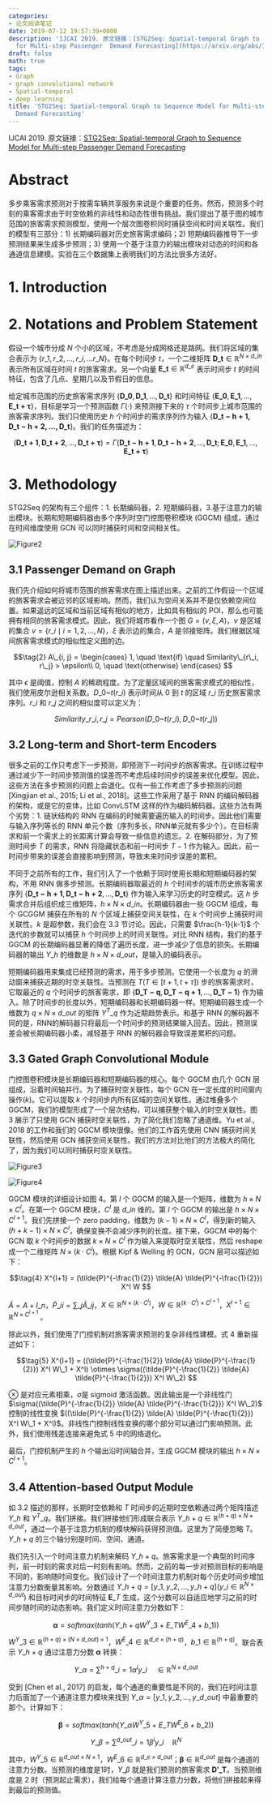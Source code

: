 ```yaml
---
categories:
- 论文阅读笔记
date: 2019-07-12 19:57:39+0000
description: 'IJCAI 2019. 原文链接：[STG2Seq: Spatial-temporal Graph to Sequence Model
  for Multi-step Passenger  Demand Forecasting](https://arxiv.org/abs/1905.10069.pdf)'
draft: false
math: true
tags:
- Graph
- graph convolutional network
- Spatial-temporal
- deep learning
title: 'STG2Seq: Spatial-temporal Graph to Sequence Model for Multi-step Passenger
  Demand Forecasting'
---
```

IJCAI 2019. 原文链接：[STG2Seq: Spatial-temporal Graph to Sequence Model for Multi-step Passenger
  Demand Forecasting](https://arxiv.org/abs/1905.10069.pdf)
<!--more-->

# Abstract

多步乘客需求预测对于按需车辆共享服务来说是个重要的任务。然而，预测多个时刻的乘客需求由于时空依赖的非线性和动态性很有挑战。我们提出了基于图的城市范围的旅客需求预测模型，使用一个层次图卷积同时捕获空间和时间关联性。我们的模型有三部分：1) 长期编码器对历史旅客需求编码；2) 短期编码器推导下一步预测结果来生成多步预测；3) 使用一个基于注意力的输出模块对动态的时间和各通道信息建模。实验在三个数据集上表明我们的方法比很多方法好。

# 1. Introduction

# 2. Notations and Problem Statement

假设一个城市分成 $N$ 个小的区域，不考虑是分成网格还是路网。我们将区域的集合表示为 $\lbrace r\_1, r\_2, \dots, r\_i, \dots r\_N \rbrace$。在每个时间步 $t$，一个二维矩阵 $\boldsymbol{D\_t} \in \mathbb{R}^{N \times d\_{in}}$ 表示所有区域在时间 $t$ 的旅客需求。另一个向量 $\boldsymbol{E\_t} \in \mathbb{R}^{d\_e}$ 表示时间步 $t$ 的时间特征，包含了几点、星期几以及节假日的信息。

给定城市范围的历史旅客需求序列 $\lbrace \bm{D\_0}, \bm{D\_1}, \dots, \bm{D\_t} \rbrace$ 和时间特征 $\lbrace \bm{E\_0}, \bm{E\_1}, \dots, \bm{E\_{t+\tau}} \rbrace$，目标是学习一个预测函数 $\Gamma(\cdot)$ 来预测接下来的 $\tau$ 个时间步上城市范围的旅客需求序列。我们只使用历史 $h$ 个时间步的需求序列作为输入 $\lbrace \bm{D\_{t-h+1}, \bm{D\_{t-h+2}}, \dots, \bm{D\_t}} \rbrace$。我们的任务描述为：

$$\tag{1}
(\bm{D\_{t+1}}, \bm{D\_{t+2}}, \dots, \bm{D\_{t+\tau}}) = \Gamma(\bm{D\_{t-h+1}}, \bm{D\_{t-h+2}}, \dots, \bm{D\_t}; \bm{E\_0}, \bm{E\_1}, \dots, \bm{E\_{t+\tau}})
$$

# 3. Methodology

STG2Seq 的架构有三个组件：1. 长期编码器，2. 短期编码器，3.基于注意力的输出模块。长期和短期编码器由多个序列时空门控图卷积模块 (GGCM) 组成，通过在时间维度使用 GCN 可以同时捕获时间和空间相关性。

![Figure2](/images/stg2seq-spatial-temporal-graph-to-sequence-model-for-multi-step-passenger-demand-forecasting/Fig2.JPG)

## 3.1 Passenger Demand on Graph

我们先介绍如何将城市范围的旅客需求在图上描述出来。之前的工作假设一个区域的旅客需求会被近邻的区域影响。然而，我们认为空间关系并不是仅依赖空间位置。如果遥远的区域和当前区域有相似的地方，比如具有相似的 POI，那么也可能拥有相同的旅客需求模式。因此，我们将城市看作一个图 $G = (v, \xi, A)$，$v$ 是区域的集合 $v = \lbrace r\_i \mid i=1,2,\dots,N \rbrace$，$\xi$ 表示边的集合，$A$ 是邻接矩阵。我们根据区域间旅客需求模式的相似性定义图的边。

$$\tag{2}
A\_{i, j} = \begin{cases}
1, \quad \text{if} \quad Similarity\_{r\_i, r\_j} > \epsilon\\
0, \quad \text{otherwise}
\end{cases}
$$

其中 $\epsilon$ 是阈值，控制 $A$ 的稀疏程度。为了定量区域间的旅客需求模式的相似性，我们使用皮尔逊相关系数。$D\_{0\text{\textasciitilde}t}(r\_i)$ 表示时间从 0 到 $t$ 的区域 $r\_i$ 历史旅客需求序列。$r\_i$ 和 $r\_j$ 之间的相似度可以定义为：

$$\tag{3}
Similarity\_{r\_i, r\_j} = Pearson(D\_{0\text{\textasciitilde}t}(r\_i), D\_{0\text{\textasciitilde}t}(r\_j))
$$

## 3.2 Long-term and Short-term Encoders

很多之前的工作只考虑下一步预测，即预测下一时间步的旅客需求。在训练过程中通过减少下一时间步预测值的误差而不考虑后续时间步的误差来优化模型。因此，这些方法在多步预测的问题上会退化。仅有一些工作考虑了多步预测的问题 [Xingjian et al., 2015; Li et al., 2018]。这些工作采用了基于 RNN 的编码解码器的架构，或是它的变体，比如 ConvLSTM 这样的作为编码解码器。这些方法有两个劣势：1. 链状结构的 RNN 在编码的时候需要遍历输入的时间步。因此他们需要与输入序列等长的 RNN 单元个数（序列多长，RNN单元就有多少个）。在目标需求和前一个需求上的长距离计算会导致一些信息的遗忘。2. 在解码部分，为了预测时间步 $T$ 的需求，RNN 将隐藏状态和前一时间步 $T-1$ 作为输入。因此，前一时间步带来的误差会直接影响到预测，导致未来时间步误差的累积。

不同于之前所有的工作，我们引入了一个依赖于同时使用长期和短期编码器的架构，不用 RNN 做多步预测。长期编码器取最近的 $h$ 个时间步的城市历史旅客需求序列 $\lbrace \bm{D\_{t-h+1}}, \bm{D\_{t-h+2}}, \dots, \bm{D\_t} \rbrace$ 作为输入来学习历史的时空模式。这 $h$ 步需求合并后组织成三维矩阵，$h \times N \times d\_{in}$。长期编码器由一些 GGCM 组成，每个 GCGGM 捕获在所有的 $N$ 个区域上捕获空间关联性，在 $k$ 个时间步上捕获时间关联性。$k$ 是超参数，我们会在 3.3 节讨论。因此，只需要 $\frac{h-1}{k-1}$ 个迭代的步数就可以捕获 $h$ 个时间步上的时间关联性。对比 RNN 结构，我们的基于 GGCM 的长期编码器显著的降低了遍历长度，进一步减少了信息的损失。长期编码器的输出 $Y\_h$ 的维数是 $h \times N \times d\_{out}$，是输入的编码表示。

短期编码器用来集成已经预测的需求，用于多步预测。它使用一个长度为 $q$ 的滑动窗来捕获近期的时空关联性。当预测在 $T(T \in [t+1,t+\tau])$ 步的旅客需求时，它取最近的 $q$ 个时间步的旅客需求，即 $\lbrace \bm{D\_{T-q}}, \bm{D\_{T-q+1}}, \dots, \bm{D\_{T-1}} \rbrace$ 作为输入。除了时间步的长度以外，短期编码器和长期编码器一样。短期编码器生成一个维数为 $q \times N \times d\_{out}$ 的矩阵 $Y^T\_q$ 作为近期趋势表示。和基于 RNN 的解码器不同的是，RNN的解码器只将最后一个时间步的预测结果输入回去。因此，预测误差会被长期编码器小柔，减轻基于 RNN 的解码器会导致误差累积的问题。

## 3.3 Gated Graph Convolutional Module

门控图卷积模块是长期编码器和短期编码器的核心。每个 GGCM 由几个 GCN 层组成，沿着时间轴并行。为了捕获时空关联性，每个 GCN 在一定长度的时间窗内操作($k$)。它可以提取 $k$ 个时间步内所有区域的空间关联性。通过堆叠多个 GGCM，我们的模型形成了一个层次结构，可以捕获整个输入的时空关联性。图 3 展示了只使用 GCN 捕获时空关联性，为了简化我们忽略了通道维。Yu et al., 2018 的工作和我们的 GGCM 模块很像。他们的工作首先使用 CNN 捕获时间关联性，然后使用 GCN 捕获空间关联性。我们的方法对比他们的方法极大的简化了，因为我们可以同时捕获时空关联性。

![Figure3](/images/stg2seq-spatial-temporal-graph-to-sequence-model-for-multi-step-passenger-demand-forecasting/Fig3.JPG)

![Figure4](/images/stg2seq-spatial-temporal-graph-to-sequence-model-for-multi-step-passenger-demand-forecasting/Fig4.JPG)

GGCM 模块的详细设计如图 4。第 $l$ 个 GGCM 的输入是一个矩阵，维数为 $h \times N \times C^l$。在第一个 GGCM 模块，$C^l$ 是 $d\_{in}$ 维的。第 $l$ 个 GGCM 的输出是 $h \times N \times C^{l+1}$。我们先拼接一个 zero padding，维数为 $(k-1) \times N \times C^l$，得到新的输入 $(h+k-1) \times N \times C^l$，确保变换不会减少序列的长度。接下来，GGCM 中的每个 GCN 取 $k$ 个时间步的数据 $k \times N \times C^l$ 作为输入来提取时空关联性，然后 reshape 成一个二维矩阵 $N \times (k \cdot C^l)$。根据 Kipf & Welling 的 GCN，GCN 层可以描述如下：

$$\tag{4}
X^{l+1} = (\tilde{P}^{-\frac{1}{2}} \tilde{A} \tilde{P}^{-\frac{1}{2}}) X^l W
$$

$\tilde{A} = A + I\_n$，$\tilde{P}\_{ii} = \sum\_j \tilde{A}\_{ij}$，$X \in \mathbb{R}^{N \times (k \cdot C^l)}$，$W \in \mathbb{R}^{(k \cdot C^l) \times C^{l+1}}$，$X^{l+1} \in \mathbb{R}^{N \times C^{l+1}}$
。

除此以外，我们使用了门控机制对旅客需求预测的复杂非线性建模。式 4 重新描述如下：

$$\tag{5}
X^{l+1} = ((\tilde{P}^{-\frac{1}{2}} \tilde{A} \tilde{P}^{-\frac{1}{2}}) X^l W\_1 + X^l) \otimes \sigma((\tilde{P}^{-\frac{1}{2}} \tilde{A} \tilde{P}^{-\frac{1}{2}}) X^l W\_2)
$$

$\otimes$ 是对应元素相乘，$\sigma$是 sigmoid 激活函数。因此输出是一个非线性门 $\sigma((\tilde{P}^{-\frac{1}{2}} \tilde{A} \tilde{P}^{-\frac{1}{2}}) X^l W\_2)$ 控制的线性变换 $((\tilde{P}^{-\frac{1}{2}} \tilde{A} \tilde{P}^{-\frac{1}{2}}) X^l W\_1 + X^l)$。非线性门控制线性变换的哪个部分可以通过门影响预测。此外，我们使用残差连接来避免式 5 中的网络退化。

最后，门控机制产生的 $h$ 个输出沿时间轴合并，生成 GGCM 模块的输出 $h \times N \times C^{l+1}$。

## 3.4 Attention-based Output Module

如 3.2 描述的那样，长期时空依赖和 $T$ 时间步的近期时空依赖通过两个矩阵描述 $Y\_h$ 和 $Y^T\_q$。我们拼接。我们拼接他们形成联合表示 $Y\_{h+q} \in \mathbb{R}^{(h+q) \times N \times d\_{out}}$，通过一个基于注意力机制的模块解码获得预测值。这里为了简便忽略 $T$。$Y\_{h+q}$ 的三个轴分别是时间、空间、通道。

我们先引入一个时间注意力机制来解码 $Y\_{h+q}$。旅客需求是一个典型的时间序列，前一时刻的需求对后一时刻有影响。然而，之前的每一步对预测目标的影响是不同的，影响随时间变化。我们设计了一个时间注意力机制对每个历史时间步增加注意力分数衡量其影响。分数通过 $Y\_{h+q} = [y\_1, y\_2, \dots, y\_{h+q}](y\_i \in \mathbb{R}^{N \times d\_{out}})$ 和目标时间步的时间特征 $\bm{E}\_T$ 生成，这个分数可以自适应地学习之前的时间步随时间的动态影响。我们定义时间注意力分数如下：

$$\tag{6}
\bm{\alpha} = softmax(tanh(Y\_{h+q} W^Y\_3 + E\_T W^E\_4 + b\_1))
$$

$W^Y\_3 \in \mathbb{R}^{(h+q) \times (N \times d\_{out}) \times 1}$，$W^E\_4 \in \mathbb{R}^{d\_e \times (h+q)}$，$b\_1 \in \mathbb{R}^{(h+q)}$。联合表示 $Y\_{h+q}$ 通过注意力分数 $\bm{\alpha}$ 转换：

$$\tag{7}
Y\_{\alpha} = \sum^{h+q}\_{i=1} \alpha^i y\_i \quad \in \mathbb{R}^{N \times d\_{out}}
$$

受到 [Chen et al., 2017] 的启发，每个通道的重要性是不同的，我们在时间注意力后面加了一个通道注意力模块来找到 $Y\_\alpha = [y\_1, y\_2, \dots, y\_{d\_{out}}]$ 中最重要的那个。计算如下：

$$\tag{8}
\bm\beta = softmax(tanh(Y\_\alpha W^Y\_5 + E\_T W^E\_6 + b\_2))
$$

$$\tag{9}
Y\_{\beta} = \sum^{d\_{out}}\_{i=1} \beta^i y\_i \quad \mathbb{R}^N
$$

其中，$W^Y\_5 \in \mathbb{R}^{d\_{out} \times N \times 1}$，$W^E\_6 \in \mathbb{R}^{d\_e \times d\_{out}}$；$\bm\beta \in \mathbb{R}^{d\_{out}}$ 是每个通道的注意力分数。当预测的维度是1时，$Y\_\beta$ 就是我们预测的旅客需求 $\bm{D'\_T}$。当预测维度是 2 时（预测起止需求），我们给每个通道计算注意力分数，将他们拼接起来得到最后的预测值。